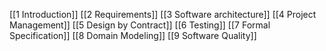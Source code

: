 [[1 Introduction]]
[[2 Requirements]]
[[3 Software architecture]]
[[4 Project Management]]
[[5 Design by Contract]]
[[6 Testing]]
[[7 Formal Specification]]
[[8 Domain Modeling]]
[[9 Software Quality]]